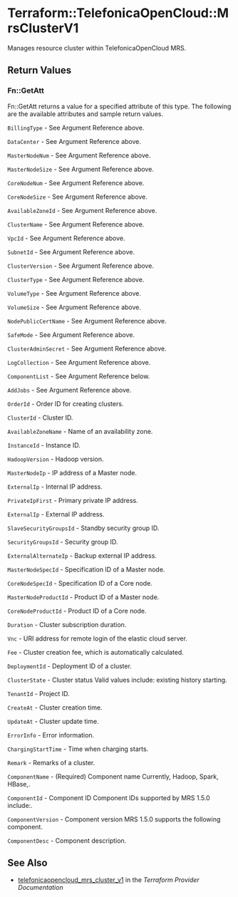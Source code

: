 # Terraform::TelefonicaOpenCloud::MrsClusterV1

Manages resource cluster within TelefonicaOpenCloud MRS.

## Return Values

### Fn::GetAtt

Fn::GetAtt returns a value for a specified attribute of this type. The following are the available attributes and sample return values.

`BillingType` - See Argument Reference above.

`DataCenter` - See Argument Reference above.

`MasterNodeNum` - See Argument Reference above.

`MasterNodeSize` - See Argument Reference above.

`CoreNodeNum` - See Argument Reference above.

`CoreNodeSize` - See Argument Reference above.

`AvailableZoneId` - See Argument Reference above.

`ClusterName` - See Argument Reference above.

`VpcId` - See Argument Reference above.

`SubnetId` - See Argument Reference above.

`ClusterVersion` - See Argument Reference above.

`ClusterType` - See Argument Reference above.

`VolumeType` - See Argument Reference above.

`VolumeSize` - See Argument Reference above.

`NodePublicCertName` - See Argument Reference above.

`SafeMode` - See Argument Reference above.

`ClusterAdminSecret` - See Argument Reference above.

`LogCollection` - See Argument Reference above.

`ComponentList` - See Argument Reference below.

`AddJobs` - See Argument Reference above.

`OrderId` - Order ID for creating clusters.

`ClusterId` - Cluster ID.

`AvailableZoneName` - Name of an availability zone.

`InstanceId` - Instance ID.

`HadoopVersion` - Hadoop version.

`MasterNodeIp` - IP address of a Master node.

`ExternalIp` - Internal IP address.

`PrivateIpFirst` - Primary private IP address.

`ExternalIp` - External IP address.

`SlaveSecurityGroupsId` - Standby security group ID.

`SecurityGroupsId` - Security group ID.

`ExternalAlternateIp` - Backup external IP address.

`MasterNodeSpecId` - Specification ID of a Master node.

`CoreNodeSpecId` - Specification ID of a Core node.

`MasterNodeProductId` - Product ID of a Master node.

`CoreNodeProductId` - Product ID of a Core node.

`Duration` - Cluster subscription duration.

`Vnc` - URI address for remote login of the elastic cloud server.

`Fee` - Cluster creation fee, which is automatically calculated.

`DeploymentId` - Deployment ID of a cluster.

`ClusterState` - Cluster status Valid values include: existing history starting.

`TenantId` - Project ID.

`CreateAt` - Cluster creation time.

`UpdateAt` - Cluster update time.

`ErrorInfo` - Error information.

`ChargingStartTime` - Time when charging starts.

`Remark` - Remarks of a cluster.

`ComponentName` - (Required) Component name Currently, Hadoop, Spark, HBase,.

`ComponentId` - Component ID Component IDs supported by MRS 1.5.0 include:.

`ComponentVersion` - Component version MRS 1.5.0 supports the following component.

`ComponentDesc` - Component description.

## See Also

* [telefonicaopencloud_mrs_cluster_v1](https://www.terraform.io/docs/providers/telefonicaopencloud/r/mrs_cluster_v1.html) in the _Terraform Provider Documentation_